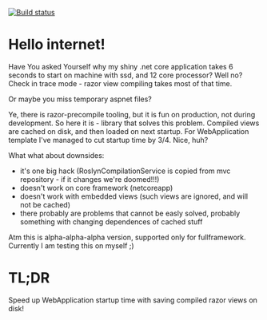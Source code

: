[![Build status](https://ci.appveyor.com/api/projects/status/wrdd3quo4awsefej/branch/master?svg=true)](https://ci.appveyor.com/project/ShadowDancer/razorassemblycache/branch/master)

# Hello internet!

Have You asked Yourself why my shiny .net core application takes 6 seconds to start on machine with ssd, and 12 core processor? Well no? Check in trace mode - razor view compiling takes most of that time.

Or maybe you miss temporary aspnet files?

Ye, there is razor-precompile tooling, but it is fun on production, not during development. So here it is - library that solves this problem. Compiled views are cached on disk, and then loaded on next startup. For WebApplication template I've managed to cut startup time by 3/4. Nice, huh?

What what about downsides:
- it's one big hack (RoslynCompilationService is copied from mvc repository - if it changes we're doomed!!!)
- doesn't work on core framework (netcoreapp)
- doesn't work with embedded views (such views are ignored, and will not be cached)
- there probably are problems that cannot be easly solved, probably something with changing dependences of cached stuff

Atm this is alpha-alpha-alpha version, supported only for fullframework. Currently I am testing this on myself ;)

# TL;DR
Speed up WebApplication startup time with saving compiled razor views on disk!